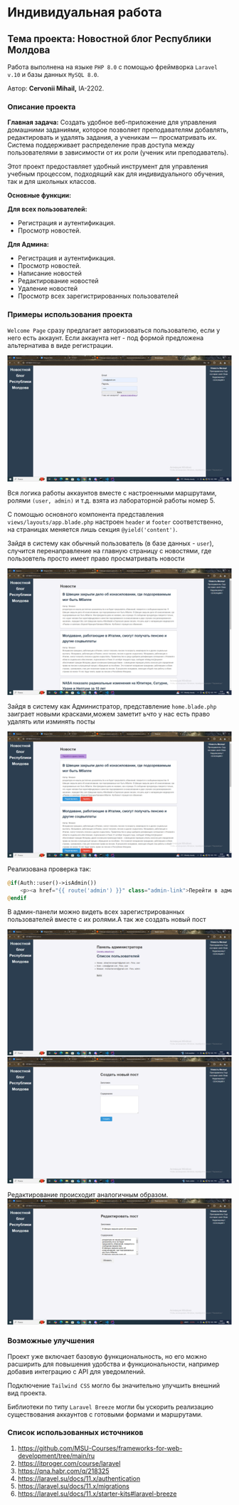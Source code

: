 # Индивидуальная работа

## Тема проекта: Новостной блог Республики Молдова

Работа выполнена на языке `PHP 8.0` с помощью фреймворка `Laravel v.10` и базы данных `MySQL 8.0`.

Автор: **Cervonii Mihail,** IA-2202.

### Описание проекта

**Главная задача:**
Создать удобное веб-приложение для управления домашними заданиями, которое позволяет преподавателям добавлять, редактировать и удалять задания, а ученикам — просматривать их. Система поддерживает распределение прав доступа между пользователями в зависимости от их роли (ученик или преподаватель).

Этот проект предоставляет удобный инструмент для управления учебным процессом, подходящий как для индивидуального обучения, так и для школьных классов.

**Основные функции:**

**Для всех пользователей:**

- Регистрация и аутентификация.
- Просмотр новостей.


**Для Админа:**

- Регистрация и аутентификация.
- Просмотр новостей.
- Написание новостей
- Редактирование новостей
- Удаление новостей
- Просмотр всех зарегистрированных пользователей

### Примеры использования проекта

`Welcome Page` сразу предлагает авторизоваться пользователю, если у него есть аккаунт. Если аккаунта нет - под формой предложена альтернатива в виде регистрации.

![Изображение](Скриншоты/welcome_page.PNG)

Вся логика работы аккаунтов вместе с настроенными маршрутами, ролями `(user, admin)` и т.д. взята из лабораторной работы номер 5.

С помощью основного компонента представления `views/layouts/app.blade.php` настроен `header` и `footer` соответственно, на страницах меняется лишь секция `@yield('content')`.

Зайдя в систему как обычный пользователь (в базе данных - `user`), случится перенаправление на главную страницу с новостями, где пользовтель просто имеет право просматривать новости

![Изображение](Скриншоты/user.PNG)


Зайдя в систему как Администратор, представление `home.blade.php` заиграет новыми красками,можем заметит ьчто у нас есть право удалять или изминять посты


![Изображение](Скриншоты/admin.PNG)

Реализована проверка так:

```php
@if(Auth::user()->isAdmin())
    <p><a href="{{ route('admin') }}" class="admin-link">Перейти в админ-панель </a></p>
@endif
```

В админ-панели  можно видеть всех зарегистрированных пользователей вместе с их ролями.А так же создать новый пост

![Изображение](Скриншоты/admin_panel.PNG)
![Изображение](Скриншоты/post.PNG)



Редактирование происходит аналогичным образом.
![Изображение](Скриншоты/redact.PNG)

### Возможные улучшения

Проект уже включает базовую функциональность, но его можно расширить для повышения удобства и функциональности, например добавив интеграцию с API для уведомлений.

Подключение `Tailwind CSS` могло бы значительно улучшить внешний вид проекта.

Библиотеки по типу `Laravel Breeze` могли бы ускорить реализацию существования аккаунтов с готовыми формами и маршрутами.


### Список использованных источников

1. https://github.com/MSU-Courses/frameworks-for-web-development/tree/main/ru
2. https://itproger.com/course/laravel
3. https://qna.habr.com/q/218325
4. https://laravel.su/docs/11.x/authentication
5. https://laravel.su/docs/11.x/migrations
6. https://laravel.su/docs/11.x/starter-kits#laravel-breeze
